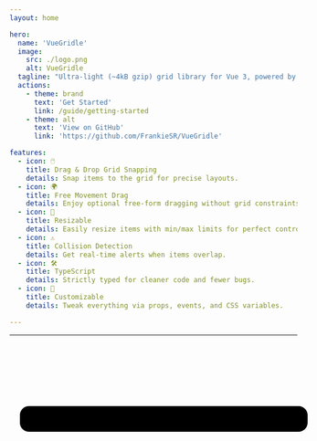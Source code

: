 ```yaml
---
layout: home

hero:
  name: 'VueGridle'
  image:
    src: ./logo.png
    alt: VueGridle
  tagline: "Ultra-light (~4kB gzip) grid library for Vue 3, powered by TypeScript & Composition API."
  actions:
    - theme: brand
      text: 'Get Started'
      link: /guide/getting-started
    - theme: alt
      text: 'View on GitHub'
      link: 'https://github.com/FrankieSR/VueGridle'

features:
  - icon: 🖱️
    title: Drag & Drop Grid Snapping
    details: Snap items to the grid for precise layouts.
  - icon: 🌍
    title: Free Movement Drag
    details: Enjoy optional free-form dragging without grid constraints.
  - icon: 📏
    title: Resizable
    details: Easily resize items with min/max limits for perfect control.
  - icon: ⚠️
    title: Collision Detection
    details: Get real-time alerts when items overlap.
  - icon: 🛠️
    title: TypeScript
    details: Strictly typed for cleaner code and fewer bugs.
  - icon: 🎨
    title: Customizable
    details: Tweak everything via props, events, and CSS variables.

---
```


---

<div class="demo-container">
    <span class="demo-title">Live Demo</span>
    <div class="app-container-shadow"></div>
    <div class="app-container-content">
        <SimpleGrid />
    </div>
</div>

<style>
.demo-container {
    border-radius: 16px;
    margin: 12px 0;
    margin: 7rem auto;
    position: relative;
    max-width: 1024px;
}

.app-container-shadow {
    position: absolute;
    top: 12%;
    left: 18px;
    width: 100%;
    height: calc(100% - 54px);
    background: #000;
    border-radius: 16px;
    z-index: 0;
}

.app-container-content {
  position: relative;
  z-index: 1;
  background: var(--vp-button-brand-bg);
  border-radius: 8px;
  padding: 20px;
  color: #fff;
}

.demo-title {
    display: block;
    font-size: 1.4rem;
    font-weight: bold;
    text-align: right;
    padding: 16px;
}

.VPFeatures.VPHomeFeatures {
    position: relative;
    z-index: 10;
}

.demo-bg {
    background-image: linear-gradient(-45deg, var(--vp-button-brand-bg) 30%, var(--vp-c-brand-1) 35%);
    filter: blur(130px);
    width: 100%;
    height: 100%;
    position: absolute;
    top: 0;
    /* z-index: -1; */
}
</style>
